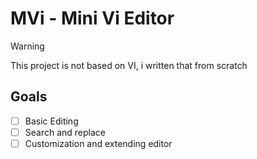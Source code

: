 # MVi - Mini Vi Editor

> [!WARNING]
> This project is not based on VI, i written that from scratch

## Goals
 - [ ] Basic Editing
 - [ ] Search and replace
 - [ ] Customization and extending editor
